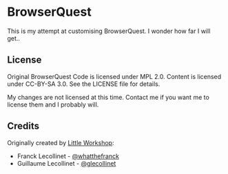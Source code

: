 BrowserQuest
============

This is my attempt at customising BrowserQuest. I wonder how far I will get..


License
-------

Original BrowserQuest Code is licensed under MPL 2.0. Content is licensed under CC-BY-SA 3.0.
See the LICENSE file for details.

My changes are not licensed at this time. Contact me if you want me to license them and I probably will.


Credits
-------
Originally created by [Little Workshop](http://www.littleworkshop.fr):

* Franck Lecollinet - [@whatthefranck](http://twitter.com/whatthefranck)
* Guillaume Lecollinet - [@glecollinet](http://twitter.com/glecollinet)